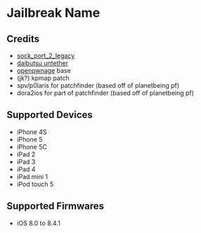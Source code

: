 # Jailbreak Name

## Credits

- [sock_port_2_legacy](https://github.com/kok3shidoll/sock_port_2_legacy/tree/ios8)
- [daibutsu untether](https://kok3shidoll.github.io/info/jp.daibutsu.untether841/indexv2.html)
- [openpwnage](https://github.com/0xilis/openpwnage) base
- (jk?) kpmap patch
- spv/p0laris for patchfinder (based off of planetbeing pf)
- dora2ios for part of patchfinder (based off of planetbeing pf)

## Supported Devices

- iPhone 4S
- iPhone 5
- iPhone 5C
- iPad 2
- iPad 3
- iPad 4
- iPad mini 1
- iPod touch 5

## Supported Firmwares

- iOS 8.0 to 8.4.1

